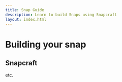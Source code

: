 ```yaml
---
title: Snap Guide
description: Learn to build Snaps using Snapcraft
layout: index.html
---
```


# Building your snap

## Snapcraft

etc.


